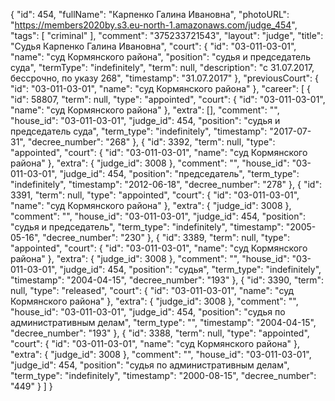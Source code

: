 {
    "id": 454,
    "fullName": "Карпенко Галина Ивановна",
    "photoURL": "https://members2020by.s3.eu-north-1.amazonaws.com/judge_454",
    "tags": [
        "criminal"
    ],
    "comment": "375233721543",
    "layout": "judge",
    "title": "Судья Карпенко Галина Ивановна",
    "court": {
        "id": "03-011-03-01",
        "name": "суд Кормянского района",
        "position": "судья и председатель суда",
        "termType": "indefinitely",
        "term": null,
        "description": "c 31.07.2017, бессрочно, по указу 268",
        "timestamp": "31.07.2017"
    },
    "previousCourt": {
        "id": "03-011-03-01",
        "name": "суд Кормянского района"
    },
    "career": [
        {
            "id": 58807,
            "term": null,
            "type": "appointed",
            "court": {
                "id": "03-011-03-01",
                "name": "суд Кормянского района"
            },
            "extra": [],
            "comment": "",
            "house_id": "03-011-03-01",
            "judge_id": 454,
            "position": "судья и председатель суда",
            "term_type": "indefinitely",
            "timestamp": "2017-07-31",
            "decree_number": "268"
        },
        {
            "id": 3392,
            "term": null,
            "type": "appointed",
            "court": {
                "id": "03-011-03-01",
                "name": "суд Кормянского района"
            },
            "extra": {
                "judge_id": 3008
            },
            "comment": "",
            "house_id": "03-011-03-01",
            "judge_id": 454,
            "position": "председатель",
            "term_type": "indefinitely",
            "timestamp": "2012-06-18",
            "decree_number": "278"
        },
        {
            "id": 3391,
            "term": null,
            "type": "appointed",
            "court": {
                "id": "03-011-03-01",
                "name": "суд Кормянского района"
            },
            "extra": {
                "judge_id": 3008
            },
            "comment": "",
            "house_id": "03-011-03-01",
            "judge_id": 454,
            "position": "судья и председатель",
            "term_type": "indefinitely",
            "timestamp": "2005-05-16",
            "decree_number": "230"
        },
        {
            "id": 3389,
            "term": null,
            "type": "appointed",
            "court": {
                "id": "03-011-03-01",
                "name": "суд Кормянского района"
            },
            "extra": {
                "judge_id": 3008
            },
            "comment": "",
            "house_id": "03-011-03-01",
            "judge_id": 454,
            "position": "судья",
            "term_type": "indefinitely",
            "timestamp": "2004-04-15",
            "decree_number": "193"
        },
        {
            "id": 3390,
            "term": null,
            "type": "released",
            "court": {
                "id": "03-011-03-01",
                "name": "суд Кормянского района"
            },
            "extra": {
                "judge_id": 3008
            },
            "comment": "",
            "house_id": "03-011-03-01",
            "judge_id": 454,
            "position": "судья по административным делам",
            "term_type": "",
            "timestamp": "2004-04-15",
            "decree_number": "193"
        },
        {
            "id": 3388,
            "term": null,
            "type": "appointed",
            "court": {
                "id": "03-011-03-01",
                "name": "суд Кормянского района"
            },
            "extra": {
                "judge_id": 3008
            },
            "comment": "",
            "house_id": "03-011-03-01",
            "judge_id": 454,
            "position": "судья по административным делам",
            "term_type": "indefinitely",
            "timestamp": "2000-08-15",
            "decree_number": "449"
        }
    ]
}